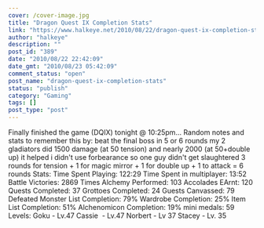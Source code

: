 ```yaml
---
cover: /cover-image.jpg
title: "Dragon Quest IX Completion Stats"
link: "https://www.halkeye.net/2010/08/22/dragon-quest-ix-completion-stats/"
author: "halkeye"
description: ""
post_id: "389"
date: "2010/08/22 22:42:09"
date_gmt: "2010/08/23 05:42:09"
comment_status: "open"
post_name: "dragon-quest-ix-completion-stats"
status: "publish"
category: "Gaming"
tags: []
post_type: "post"
---
```


Finally finished the game (DQIX) tonight @ 10:25pm... Random notes and stats to remember this by: beat the final boss in 5 or 6 rounds my 2 gladiators did 1500 damage (at 50 tension) and nearly 2000 (at 50+double up) it helped i didn't use forbearance so one guy didn't get slaughtered 3 rounds for tension + 1 for magic mirror + 1 for double up + 1 to attack = 6 rounds Stats: Time Spent Playing: 122:29 Time Spent in multiplayer: 13:52 Battle Victories: 2869 Times Alchemy Performed: 103 Accolades EArnt: 120 Quests Completed: 37 Grottoes Completed: 24 Guests Canvassed: 79 Defeated Monster List Completion: 79% Wardrobe Completion: 25% Item List Completion: 51% Alchenomicon Completion: 19% mini medals: 59 Levels: Goku - Lv.47 Cassie  - Lv.47 Norbert - Lv 37 Stacey - Lv. 35